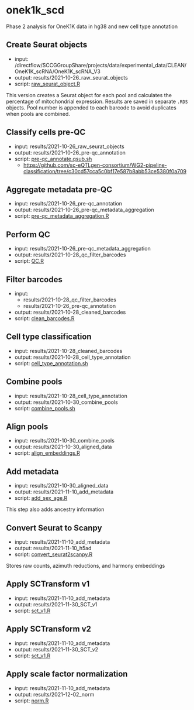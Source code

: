 # onek1k_scd

Phase 2 analysis for OneK1K data in hg38 and new cell type annotation

## Create Seurat objects

-   input: /directflow/SCCGGroupShare/projects/data/experimental_data/CLEAN/OneK1K_scRNA/OneK1K_scRNA_V3
-   output: results/2021-10-26_raw_seurat_objects
-   script: [raw_seurat_object.R](https://github.com/powellgenomicslab/onek1k_scd/blob/45e72279d3032c9ea2251e3ff9005c69de3a4527/bin/raw_seurat_object.R "45e7227")

This version creates a Seurat object for each pool and calculates the percentage of mitochondrial expression. Results are saved in separate `.RDS` objects. Pool number is appended to each barcode to avoid duplicates when pools are combined.


## Classify cells pre-QC

-   input: results/2021-10-26_raw_seurat_objects
-   output: results/2021-10-26_pre-qc_annotation
-   script: [pre-qc_annotate.qsub.sh](https://github.com/powellgenomicslab/onek1k_scd/blob/d3c4415d7036198ba384ef7862a3b85e1ff5b599/bin/pre-qc_annotate.qsub.sh "d3c4415")
    -   <https://github.com/sc-eQTLgen-consortium/WG2-pipeline-classification/tree/c30cd57cca5c0bf17e587b8abb53ce5380f0a709>

## Aggregate metadata pre-QC

- input: results/2021-10-26_pre-qc_annotation
- output: results/2021-10-26_pre-qc_metadata_aggregation
- script: [pre-qc_metadata_aggregation.R](https://github.com/powellgenomicslab/onek1k_scd/blob/32a8b61939231b51a10231c7e9ac199ff2906d08/bin/pre-qc_metadata_aggregation.R "32a8b61")

## Perform QC

- input: results/2021-10-26_pre-qc_metadata_aggregation
- output: results/2021-10-28_qc_filter_barcodes
- script: [QC.R](https://github.com/powellgenomicslab/onek1k_scd/blob/c1987d5baf8ad3db6d0e28ab60d6e54edebcd496/bin/QC.R "c1987d5")

## Filter barcodes

- input: 
  + results/2021-10-28_qc_filter_barcodes
  + results/2021-10-26_pre-qc_annotation
- output: results/2021-10-28_cleaned_barcodes
- script: [clean_barcodes.R](https://github.com/powellgenomicslab/onek1k_scd/blob/8abca650c71fe75898f5c43371a8741475ef9dcb/bin/clean_barcodes.R "8abca65")


## Cell type classification

- input: results/2021-10-28_cleaned_barcodes
- output: results/2021-10-28_cell_type_annotation
- script: [cell_type_annotation.sh](https://github.com/powellgenomicslab/onek1k_scd/blob/b1fd2b2b4f4fd55b75de5faa3eb6d622fef4f39f/bin/cell_type_annotation.sh "b1fd2b2")


## Combine pools

- input: results/2021-10-28_cell_type_annotation
- output: results/2021-10-30_combine_pools
- script: [combine_pools.sh](https://github.com/powellgenomicslab/onek1k_scd/blob/9ee53f3d8ec7b48a029237233fef4ccb4bfaba04/bin/combine_pools.R "9ee53f3")


## Align pools

- input: results/2021-10-30_combine_pools
- output: results/2021-10-30_aligned_data
- script: [align_embeddings.R](https://github.com/powellgenomicslab/onek1k_scd/blob/73389dce67c99dc27d59efd186d01a9113d911a6/bin/align_embeddings.R "73389dc")

## Add metadata

- input: results/2021-10-30_aligned_data
- output: results/2021-11-10_add_metadata
- script: [add_sex_age.R](https://github.com/powellgenomicslab/onek1k_scd/blob/9d8a8863c9c5973c001bef31f5dd77c5c0c78ce4/bin/add_sex_age.R "9d8a886")

This step also adds ancestry information

## Convert Seurat to Scanpy

- input: results/2021-11-10_add_metadata
- output: results/2021-11-10_h5ad
- script: [convert_seurat2scanpy.R](https://github.com/powellgenomicslab/onek1k_scd/blob/ef3e6cc3dfc53896cd38c991a9affd52831737f2/bin/convert_seurat2scanpy.R "ef3e6cc")

Stores raw counts, azimuth reductions, and harmony embeddings


## Apply SCTransform v1

- input: results/2021-11-10_add_metadata
- output: results/2021-11-30_SCT_v1
- script: [sct_v1.R](https://github.com/powellgenomicslab/onek1k_scd/blob/b5dad00c45c94a7871b4e1bd3bb2e03aed63183e/bin/sct_v1.R "b5dad00")

## Apply SCTransform v2

- input: results/2021-11-10_add_metadata
- output: results/2021-11-30_SCT_v2
- script: [sct_v1.R](https://github.com/powellgenomicslab/onek1k_scd/blob/04cc3b1db9893148471433c7f534c1918c81623c/bin/sct_v2.R "04cc3b1")


## Apply scale factor normalization

- input: results/2021-11-10_add_metadata
- output: results/2021-12-02_norm
- script: [norm.R](https://github.com/powellgenomicslab/onek1k_scd/blob/e3464910137c596632271e4eb957bb0039c05320/bin/norm.R "e346491")
